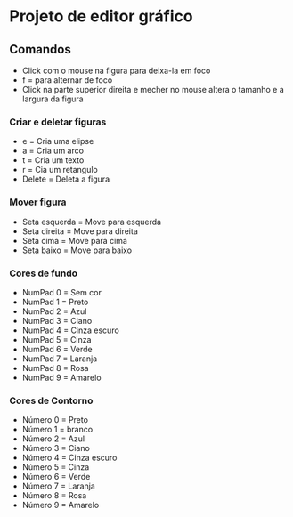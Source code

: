 # Projeto de editor gráfico 

## Comandos

  * Click com o mouse na figura para deixa-la em foco
  * f = para alternar de foco
  * Click na parte superior direita e mecher no mouse altera o tamanho e a largura da figura
   
  ### Criar e deletar figuras

  * e = Cria uma elipse
  * a = Cria um arco
  * t = Cria um texto
  * r = Cia um retangulo
  * Delete = Deleta a figura
 
  ### Mover figura
  * Seta esquerda = Move para esquerda
  * Seta direita = Move para direita
  * Seta cima = Move para cima
  * Seta baixo = Move para baixo

  ### Cores de fundo

  * NumPad 0 = Sem cor
  * NumPad 1 = Preto
  * NumPad 2 = Azul
  * NumPad 3 = Ciano
  * NumPad 4 = Cinza escuro
  * NumPad 5 = Cinza
  * NumPad 6 = Verde
  * NumPad 7 = Laranja
  * NumPad 8 = Rosa 
  * NumPad 9 = Amarelo

### Cores de Contorno

  * Número 0 = Preto
  * Número 1 = branco
  * Número 2 = Azul
  * Número 3 = Ciano
  * Número 4 = Cinza escuro
  * Número 5 = Cinza
  * Número 6 = Verde
  * Número 7 = Laranja
  * Número 8 = Rosa 
  * Número 9 = Amarelo
